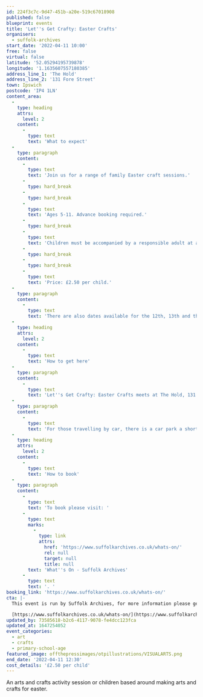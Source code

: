 ```yaml
---
id: 224f3c7c-9d47-451b-a20e-519c67018908
published: false
blueprint: events
title: 'Let''s Get Crafty: Easter Crafts'
organisers:
  - suffolk-archives
start_date: '2022-04-11 10:00'
free: false
virtual: false
latitude: '52.05294195739878'
longitude: '1.1635607557180385'
address_line_1: 'The Hold'
address_line_2: '131 Fore Street'
town: Ipswich
postcode: 'IP4 1LN'
content_area:
  -
    type: heading
    attrs:
      level: 2
    content:
      -
        type: text
        text: 'What to expect'
  -
    type: paragraph
    content:
      -
        type: text
        text: 'Join us for a range of family Easter craft sessions.'
      -
        type: hard_break
      -
        type: hard_break
      -
        type: text
        text: 'Ages 5-11. Advance booking required.'
      -
        type: hard_break
      -
        type: text
        text: 'Children must be accompanied by a responsible adult at all times.'
      -
        type: hard_break
      -
        type: hard_break
      -
        type: text
        text: 'Price: £2.50 per child.'
  -
    type: paragraph
    content:
      -
        type: text
        text: 'There are also dates available for the 12th, 13th and the 14th.'
  -
    type: heading
    attrs:
      level: 2
    content:
      -
        type: text
        text: 'How to get here'
  -
    type: paragraph
    content:
      -
        type: text
        text: 'Let''s Get Crafty: Easter Crafts meets at The Hold, 131 Fore Street, Ipswich.'
  -
    type: paragraph
    content:
      -
        type: text
        text: 'For those travelling by car, there is a car park a short walk from the venue next to the student halls.'
  -
    type: heading
    attrs:
      level: 2
    content:
      -
        type: text
        text: 'How to book'
  -
    type: paragraph
    content:
      -
        type: text
        text: 'To book please visit: '
      -
        type: text
        marks:
          -
            type: link
            attrs:
              href: 'https://www.suffolkarchives.co.uk/whats-on/'
              rel: null
              target: null
              title: null
        text: 'What''s On - Suffolk Archives'
      -
        type: text
        text: '. '
booking_link: 'https://www.suffolkarchives.co.uk/whats-on/'
cta: |-
  This event is run by Suffolk Archives, for more information please get in touch via:

  [https://www.suffolkarchives.co.uk/whats-on/](https://www.suffolkarchives.co.uk/whats-on/)
updated_by: 73585618-b2c6-4117-9078-fe4dcc123fca
updated_at: 1647254052
event_categories:
  - art
  - crafts
  - primary-school-age
featured_image: offthepressimages/otpillustrations/VISUALARTS.png
end_date: '2022-04-11 12:30'
cost_details: '£2.50 per child'
---
```

An arts and crafts activity session or children based around making arts and crafts for easter.